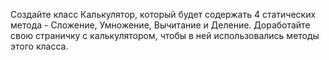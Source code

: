Создайте класс Калькулятор, который будет содержать 4 статических метода - Сложение, Умножение, Вычитание и Деление. Доработайте свою страничку с калькулятором, чтобы в ней использовались методы этого класса.